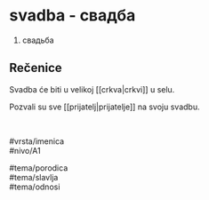 # svadba - свадба

1. свадьба  

## Rečenice

Svadba će biti u velikoj [[crkva|crkvi]] u selu.  

Pozvali su sve [[prijatelj|prijatelje]] na svoju svadbu.  

<br>

#vrsta/imenica  
#nivo/A1  

#tema/porodica  
#tema/slavlja  
#tema/odnosi
